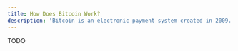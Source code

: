 ```yaml
---
title: How Does Bitcoin Work?
description: 'Bitcoin is an electronic payment system created in 2009. It allows you to send money to anyone in the world, without the need for a central authority to issue accounts or process payments.'
---
```


TODO
